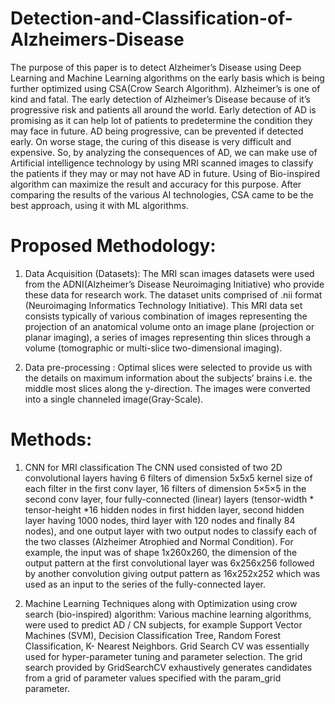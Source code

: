 # Detection-and-Classification-of-Alzheimers-Disease
The purpose of this paper is to detect Alzheimer’s Disease using Deep Learning and Machine Learning algorithms on the early basis which is being further optimized using CSA(Crow Search Algorithm). Alzheimer’s is one of kind and fatal. The early detection of Alzheimer’s Disease because of it’s progressive risk and patients all around the world. Early detection of AD is promising as it can help lot of patients to predetermine the condition they may face in future. AD being progressive, can be prevented if detected early. On worse stage, the curing of this disease is very difficult and expensive. So, by analyzing the consequences of AD, we can make use of Artificial intelligence technology by using MRI scanned images to classify the patients if they may or may not have AD in future. Using of Bio-inspired algorithm can maximize the result and accuracy for this purpose. After comparing the results of the various AI technologies, CSA came to be the best approach, using it with ML algorithms. 

# Proposed Methodology:
1.	Data Acquisition (Datasets): The MRI scan images datasets were used from the ADNI(Alzheimer’s Disease Neuroimaging Initiative) who provide these data for research work. The dataset units comprised of .nii format (Neuroimaging Informatics Technology Initiative). This MRI data set consists typically of various combination of images representing the projection of an anatomical volume onto an image plane (projection or planar imaging), a series of images representing thin slices through a volume (tomographic or multi-slice two-dimensional imaging).

2.	Data pre-processing : Optimal slices were selected to provide us with the details on maximum information about the subjects’ brains i.e. the middle most slices along the y-direction. The images were converted into a single channeled image(Gray-Scale).

# Methods:
1)	CNN for MRI classification
The CNN used consisted of two 2D convolutional layers having 6 filters of dimension 5x5x5 kernel size of each filter in the first conv layer, 16 filters of dimension 5×5×5 in the second conv layer, four fully-connected (linear) layers (tensor-width * tensor-height *16 hidden nodes in first hidden layer, second hidden layer having 1000 nodes, third layer with 120 nodes and finally 84 nodes), and one output layer with two output nodes to classify each of the two classes (Alzheimer Atrophied and Normal Condition). For example, the input was of shape 1x260x260, the dimension of the output pattern at the first convolutional layer was 6x256x256 followed by another convolution giving output pattern as 16x252x252 which was used as an input to the series of the fully-connected layer.

2) Machine Learning Techniques along with Optimization using crow search (bio-inspired) algorithm:
Various machine learning algorithms, were used to predict AD / CN subjects, for example Support Vector Machines (SVM), Decision Classification Tree, Random Forest Classification, K- Nearest Neighbors. 
Grid Search CV was essentially used for hyper-parameter tuning and parameter selection. The grid search provided by GridSearchCV exhaustively generates candidates from a grid of parameter values specified with the param_grid parameter.

